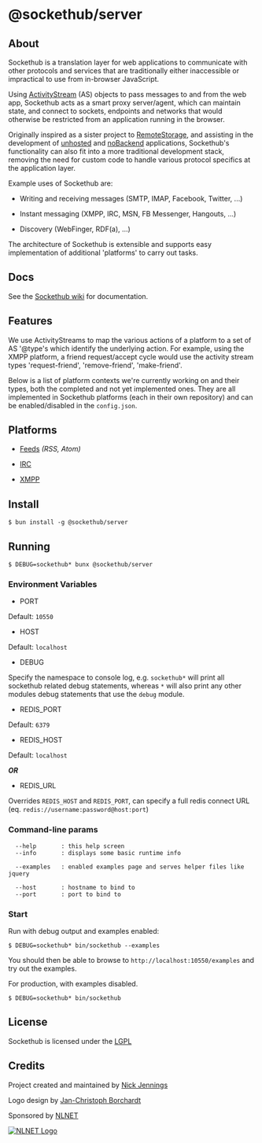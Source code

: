 # @sockethub/server 

## About

Sockethub is a translation layer for web applications to communicate with
other protocols and services that are traditionally either inaccessible or
impractical to use from in-browser JavaScript.

Using [ActivityStream](http://activitystrea.ms/) (AS) objects to pass messages
to and from the web app, Sockethub acts as a smart proxy server/agent, which
can maintain state, and connect to sockets, endpoints and networks that would
otherwise be restricted from an application running in the browser.

Originally inspired as a sister project to
[RemoteStorage](https://remotestorage.io), and assisting in the development of
[unhosted](http://unhosted.org) and [noBackend](http://nobackend.org)
applications, Sockethub's functionality can also fit into a more traditional
development stack, removing the need for custom code to handle various protocol
specifics at the application layer.

Example uses of Sockethub are:

* Writing and receiving messages (SMTP, IMAP, Facebook, Twitter, ...)

* Instant messaging (XMPP, IRC, MSN, FB Messenger, Hangouts, ...)

* Discovery (WebFinger, RDF(a), ...)

The architecture of Sockethub is extensible and supports easy implementation
of additional 'platforms' to carry out tasks.

## Docs

See the [Sockethub wiki](https://github.com/sockethub/sockethub/wiki) for
documentation.

## Features

We use ActivityStreams to map the various actions of a platform to a set of AS
'@type's which identify the underlying action. For example, using the XMPP
platform, a friend request/accept cycle would use the activity stream types
'request-friend', 'remove-friend', 'make-friend'.

Below is a list of platform contexts we're currently working on and their types,
both the completed and not yet implemented ones. They are all implemented in
Sockethub platforms (each in their own repository) and can be enabled/disabled
in the `config.json`.

## Platforms

* [Feeds](../platform-feeds) *(RSS, Atom)*

* [IRC](../platform-irc)

* [XMPP](../platform-xmpp)

## Install

`$ bun install -g @sockethub/server`

## Running

`$ DEBUG=sockethub* bunx @sockethub/server` 

### Environment Variables

* PORT

Default: `10550`

* HOST

Default: `localhost`

* DEBUG

Specify the namespace to console log, e.g. `sockethub*` will print all sockethub
related debug statements, whereas `*` will also print any other modules debug
statements that use the `debug` module.

* REDIS_PORT

Default: `6379`

* REDIS_HOST

Default: `localhost`

***OR***

* REDIS_URL

Overrides `REDIS_HOST` and `REDIS_PORT`, can specify a full redis connect URL
(eq. `redis://username:password@host:port`)

### Command-line params

```
  --help       : this help screen
  --info       : displays some basic runtime info

  --examples   : enabled examples page and serves helper files like jquery

  --host       : hostname to bind to
  --port       : port to bind to
```

### Start

Run with debug output and examples enabled:

`$ DEBUG=sockethub* bin/sockethub --examples`

You should then be able to browse to `http://localhost:10550/examples` and try
out the examples.

For production, with examples disabled.

`$ DEBUG=sockethub* bin/sockethub`

## License

Sockethub is licensed under the
[LGPL](https://github.com/sockethub/sockethub/blob/master/LICENSE)

## Credits

Project created and maintained by [Nick Jennings](http://github.com/silverbucket)

Logo design by [Jan-Christoph Borchardt](http://jancborchardt.net)

Sponsored by [NLNET](http://nlnet.nl)

[![NLNET Logo](http://sockethub.org/res/img/nlnet-logo.svg)](http://nlnet.nl)
